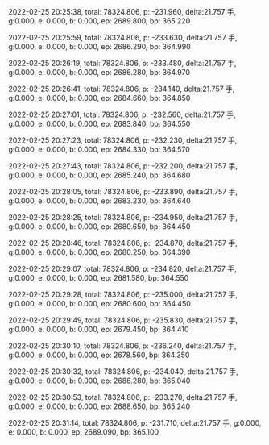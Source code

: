 2022-02-25 20:25:38, total: 78324.806, p: -231.960, delta:21.757 手, g:0.000, e: 0.000, b: 0.000, ep: 2689.800, bp: 365.220

2022-02-25 20:25:59, total: 78324.806, p: -233.630, delta:21.757 手, g:0.000, e: 0.000, b: 0.000, ep: 2686.290, bp: 364.990

2022-02-25 20:26:19, total: 78324.806, p: -233.480, delta:21.757 手, g:0.000, e: 0.000, b: 0.000, ep: 2686.280, bp: 364.970

2022-02-25 20:26:41, total: 78324.806, p: -234.140, delta:21.757 手, g:0.000, e: 0.000, b: 0.000, ep: 2684.660, bp: 364.850

2022-02-25 20:27:01, total: 78324.806, p: -232.560, delta:21.757 手, g:0.000, e: 0.000, b: 0.000, ep: 2683.840, bp: 364.550

2022-02-25 20:27:23, total: 78324.806, p: -232.230, delta:21.757 手, g:0.000, e: 0.000, b: 0.000, ep: 2684.330, bp: 364.570

2022-02-25 20:27:43, total: 78324.806, p: -232.200, delta:21.757 手, g:0.000, e: 0.000, b: 0.000, ep: 2685.240, bp: 364.680

2022-02-25 20:28:05, total: 78324.806, p: -233.890, delta:21.757 手, g:0.000, e: 0.000, b: 0.000, ep: 2683.230, bp: 364.640

2022-02-25 20:28:25, total: 78324.806, p: -234.950, delta:21.757 手, g:0.000, e: 0.000, b: 0.000, ep: 2680.650, bp: 364.450

2022-02-25 20:28:46, total: 78324.806, p: -234.870, delta:21.757 手, g:0.000, e: 0.000, b: 0.000, ep: 2680.250, bp: 364.390

2022-02-25 20:29:07, total: 78324.806, p: -234.820, delta:21.757 手, g:0.000, e: 0.000, b: 0.000, ep: 2681.580, bp: 364.550

2022-02-25 20:29:28, total: 78324.806, p: -235.000, delta:21.757 手, g:0.000, e: 0.000, b: 0.000, ep: 2680.600, bp: 364.450

2022-02-25 20:29:49, total: 78324.806, p: -235.830, delta:21.757 手, g:0.000, e: 0.000, b: 0.000, ep: 2679.450, bp: 364.410

2022-02-25 20:30:10, total: 78324.806, p: -236.240, delta:21.757 手, g:0.000, e: 0.000, b: 0.000, ep: 2678.560, bp: 364.350

2022-02-25 20:30:32, total: 78324.806, p: -234.040, delta:21.757 手, g:0.000, e: 0.000, b: 0.000, ep: 2686.280, bp: 365.040

2022-02-25 20:30:53, total: 78324.806, p: -233.270, delta:21.757 手, g:0.000, e: 0.000, b: 0.000, ep: 2688.650, bp: 365.240

2022-02-25 20:31:14, total: 78324.806, p: -231.710, delta:21.757 手, g:0.000, e: 0.000, b: 0.000, ep: 2689.090, bp: 365.100